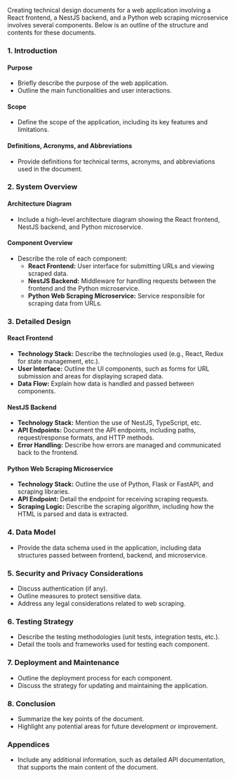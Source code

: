 Creating technical design documents for a web application involving a React frontend, a NestJS backend, and a Python web scraping microservice involves several components. Below is an outline of the structure and contents for these documents.

### 1. **Introduction**

#### Purpose

- Briefly describe the purpose of the web application.
- Outline the main functionalities and user interactions.

#### Scope

- Define the scope of the application, including its key features and limitations.

#### Definitions, Acronyms, and Abbreviations

- Provide definitions for technical terms, acronyms, and abbreviations used in the document.

### 2. **System Overview**

#### Architecture Diagram

- Include a high-level architecture diagram showing the React frontend, NestJS backend, and Python microservice.

#### Component Overview

- Describe the role of each component:
  - **React Frontend:** User interface for submitting URLs and viewing scraped data.
  - **NestJS Backend:** Middleware for handling requests between the frontend and the Python microservice.
  - **Python Web Scraping Microservice:** Service responsible for scraping data from URLs.

### 3. **Detailed Design**

#### React Frontend

- **Technology Stack:** Describe the technologies used (e.g., React, Redux for state management, etc.).
- **User Interface:** Outline the UI components, such as forms for URL submission and areas for displaying scraped data.
- **Data Flow:** Explain how data is handled and passed between components.

#### NestJS Backend

- **Technology Stack:** Mention the use of NestJS, TypeScript, etc.
- **API Endpoints:** Document the API endpoints, including paths, request/response formats, and HTTP methods.
- **Error Handling:** Describe how errors are managed and communicated back to the frontend.

#### Python Web Scraping Microservice

- **Technology Stack:** Outline the use of Python, Flask or FastAPI, and scraping libraries.
- **API Endpoint:** Detail the endpoint for receiving scraping requests.
- **Scraping Logic:** Describe the scraping algorithm, including how the HTML is parsed and data is extracted.

### 4. **Data Model**

- Provide the data schema used in the application, including data structures passed between frontend, backend, and microservice.

### 5. **Security and Privacy Considerations**

- Discuss authentication (if any).
- Outline measures to protect sensitive data.
- Address any legal considerations related to web scraping.

### 6. **Testing Strategy**

- Describe the testing methodologies (unit tests, integration tests, etc.).
- Detail the tools and frameworks used for testing each component.

### 7. **Deployment and Maintenance**

- Outline the deployment process for each component.
- Discuss the strategy for updating and maintaining the application.

### 8. **Conclusion**

- Summarize the key points of the document.
- Highlight any potential areas for future development or improvement.

### Appendices

- Include any additional information, such as detailed API documentation, that supports the main content of the document.
